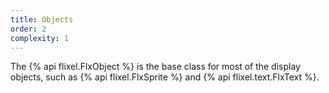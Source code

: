 ```yaml
---
title: Objects
order: 2
complexity: 1
---
```

The {% api flixel.FlxObject %} is the base class for most of the display objects, such as {% api flixel.FlxSprite %} and {% api flixel.text.FlxText %}.
